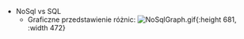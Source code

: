 - NoSql vs SQL
	- Graficzne przedstawienie różnic:
	  ![NoSqlGraph.gif](../assets/NoSqlGraph_1720009183025_0.gif){:height 681, :width 472}